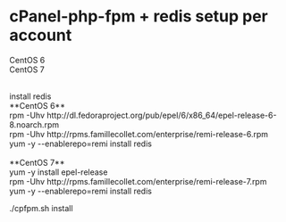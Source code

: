 # cPanel-php-fpm + redis setup per account

CentOS 6<br/>
CentOS 7

<br/>
install redis<br/>
**CentOS 6**<br/>
rpm -Uhv http://dl.fedoraproject.org/pub/epel/6/x86_64/epel-release-6-8.noarch.rpm<br/>
rpm -Uhv http://rpms.famillecollet.com/enterprise/remi-release-6.rpm<br/>
yum -y --enablerepo=remi install redis<br/>
<br/>
**CentOS 7**<br/>
yum -y install epel-release<br/>
rpm -Uhv http://rpms.famillecollet.com/enterprise/remi-release-7.rpm<br/>
yum -y --enablerepo=remi install redis<br/>


./cpfpm.sh install
